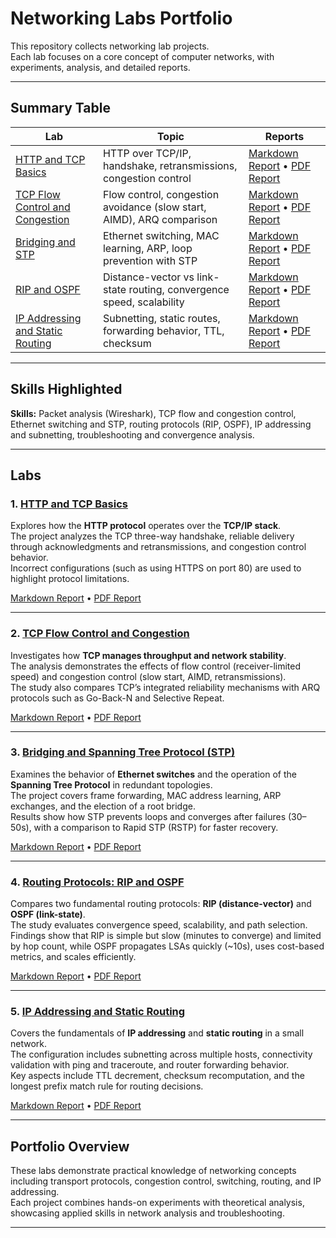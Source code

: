# Networking Labs Portfolio

This repository collects networking lab projects.  
Each lab focuses on a core concept of computer networks, with experiments, analysis, and detailed reports.  

---

## Summary Table

| Lab | Topic | Reports |
|-----|-------|---------|
| [HTTP and TCP Basics](https://github.com/sda667/HTTP-TCP_basics) | HTTP over TCP/IP, handshake, retransmissions, congestion control | [Markdown Report](https://github.com/sda667/HTTP-TCP_basics/blob/main/HTTP_TCP_Basics.md) • [PDF Report](https://github.com/sda667/HTTP-TCP_basics/blob/main/HTTP_TCP_Basics.pdf) |
| [TCP Flow Control and Congestion](https://github.com/sda667/TCP_FlowControl-Congestion) | Flow control, congestion avoidance (slow start, AIMD), ARQ comparison | [Markdown Report](https://github.com/sda667/TCP_FlowControl-Congestion/blob/main/REPORT.md) • [PDF Report](https://github.com/sda667/TCP_FlowControl-Congestion/blob/main/report.pdf) |
| [Bridging and STP](https://github.com/sda667/Bridging-STP) | Ethernet switching, MAC learning, ARP, loop prevention with STP | [Markdown Report](https://github.com/sda667/Bridging-STP/blob/main/Bridging_and_spanning_tree_protocol.md) • [PDF Report](https://github.com/sda667/Bridging-STP/blob/main/Bridging_and_spanning_tree_protocol.pdf) |
| [RIP and OSPF](https://github.com/sda667/RIP-OSPF) | Distance-vector vs link-state routing, convergence speed, scalability | [Markdown Report](https://github.com/sda667/RIP-OSPF/blob/main/RIP___OSPF.md) • [PDF Report](https://github.com/sda667/RIP-OSPF/blob/main/RIP___OSPF.pdf) |
| [IP Addressing and Static Routing](https://github.com/sda667/IP_addressing) | Subnetting, static routes, forwarding behavior, TTL, checksum | [Markdown Report](https://github.com/sda667/IP_addressing/blob/main/IP_addressing.md) • [PDF Report](https://github.com/sda667/IP_addressing/blob/main/IP_addressing.pdf) |

---

## Skills Highlighted

**Skills:** Packet analysis (Wireshark), TCP flow and congestion control, Ethernet switching and STP, routing protocols (RIP, OSPF), IP addressing and subnetting, troubleshooting and convergence analysis.  

---

## Labs

### 1. [HTTP and TCP Basics](https://github.com/sda667/HTTP-TCP_basics)  
Explores how the **HTTP protocol** operates over the **TCP/IP stack**.  
The project analyzes the TCP three-way handshake, reliable delivery through acknowledgments and retransmissions, and congestion control behavior.  
Incorrect configurations (such as using HTTPS on port 80) are used to highlight protocol limitations.  

[Markdown Report](https://github.com/sda667/HTTP-TCP_basics/blob/main/HTTP_TCP_Basics.md) • [PDF Report](https://github.com/sda667/HTTP-TCP_basics/blob/main/HTTP_TCP_Basics.pdf)  

---

### 2. [TCP Flow Control and Congestion](https://github.com/sda667/TCP_FlowControl-Congestion)  
Investigates how **TCP manages throughput and network stability**.  
The analysis demonstrates the effects of flow control (receiver-limited speed) and congestion control (slow start, AIMD, retransmissions).  
The study also compares TCP’s integrated reliability mechanisms with ARQ protocols such as Go-Back-N and Selective Repeat.  

[Markdown Report](https://github.com/sda667/TCP_FlowControl-Congestion/blob/main/REPORT.md) • [PDF Report](https://github.com/sda667/TCP_FlowControl-Congestion/blob/main/report.pdf)  

---

### 3. [Bridging and Spanning Tree Protocol (STP)](https://github.com/sda667/Bridging-STP)  
Examines the behavior of **Ethernet switches** and the operation of the **Spanning Tree Protocol** in redundant topologies.  
The project covers frame forwarding, MAC address learning, ARP exchanges, and the election of a root bridge.  
Results show how STP prevents loops and converges after failures (30–50s), with a comparison to Rapid STP (RSTP) for faster recovery.  

[Markdown Report](https://github.com/sda667/Bridging-STP/blob/main/Bridging_and_spanning_tree_protocol.md) • [PDF Report](https://github.com/sda667/Bridging-STP/blob/main/Bridging_and_spanning_tree_protocol.pdf)  

---

### 4. [Routing Protocols: RIP and OSPF](https://github.com/sda667/RIP-OSPF)  
Compares two fundamental routing protocols: **RIP (distance-vector)** and **OSPF (link-state)**.  
The study evaluates convergence speed, scalability, and path selection.  
Findings show that RIP is simple but slow (minutes to converge) and limited by hop count, while OSPF propagates LSAs quickly (~10s), uses cost-based metrics, and scales efficiently.  

[Markdown Report](https://github.com/sda667/RIP-OSPF/blob/main/RIP___OSPF.md) • [PDF Report](https://github.com/sda667/RIP-OSPF/blob/main/RIP___OSPF.pdf)  

---

### 5. [IP Addressing and Static Routing](https://github.com/sda667/IP_addressing)  
Covers the fundamentals of **IP addressing** and **static routing** in a small network.  
The configuration includes subnetting across multiple hosts, connectivity validation with ping and traceroute, and router forwarding behavior.  
Key aspects include TTL decrement, checksum recomputation, and the longest prefix match rule for routing decisions.  

[Markdown Report](https://github.com/sda667/IP_addressing/blob/main/IP_addressing.md) • [PDF Report](https://github.com/sda667/IP_addressing/blob/main/IP_addressing.pdf)  

---

## Portfolio Overview
These labs demonstrate practical knowledge of networking concepts including transport protocols, congestion control, switching, routing, and IP addressing.  
Each project combines hands-on experiments with theoretical analysis, showcasing applied skills in network analysis and troubleshooting.  

---
